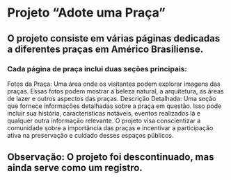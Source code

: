 # Projeto “Adote uma Praça”
## O projeto consiste em várias páginas dedicadas a diferentes praças em Américo Brasiliense.
### Cada página de praça inclui duas seções principais:
Fotos da Praça: Uma área onde os visitantes podem explorar imagens das praças. Essas fotos podem mostrar a beleza natural, a arquitetura, as áreas de lazer e outros aspectos das praças.
Descrição Detalhada: Uma seção que fornece informações detalhadas sobre a praça em questão. Isso pode incluir sua história, características notáveis, eventos realizados lá e qualquer outra informação relevante.
O projeto visa conscientizar a comunidade sobre a importância das praças e incentivar a participação ativa na preservação e cuidado desses espaços públicos.
## Observação: O projeto foi descontinuado, mas ainda serve como um registro.
